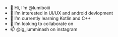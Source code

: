 - 👋 Hi, I’m @lumiboiii
- 👀 I’m interested in UI/UX  and android devlopment
- 🌱 I’m currently learning Kotlin and C++
- 💞️ I’m looking to collaborate on 
- 📫 @ig_lumminash on instagram
